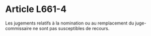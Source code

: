 # Article L661-4

Les jugements relatifs à la nomination ou au remplacement du juge-commissaire ne sont pas susceptibles de recours.
